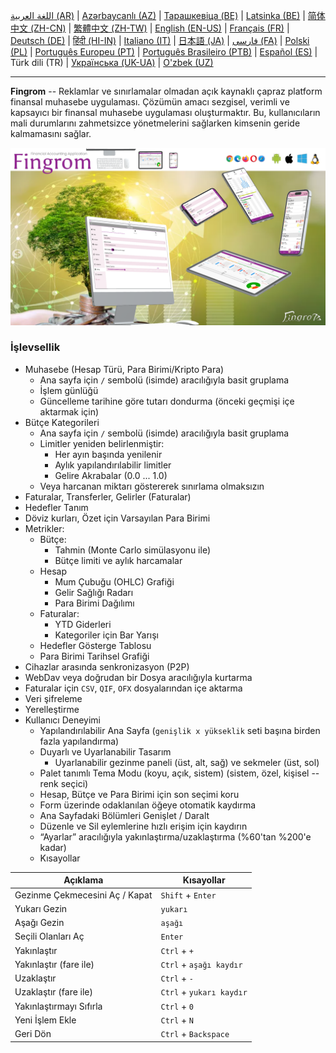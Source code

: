 [اللغة العربية (AR)](./about_ar.md) |
[Azərbaycanlı (AZ)](./about_az.md) |
[Тарашкевіца (BE)](./about_be.md) |
[Latsinka (BE)](./about_be_EU.md) |
[简体中文 (ZH-CN)](./about_zh.md) |
[繁體中文 (ZH-TW)](./about_zh_TW.md) |
[English (EN-US)](./about_en.md) |
[Français (FR)](./about_fr.md) |
[Deutsch (DE)](./about_de.md) |
[हिंदी (HI-IN)](./about_hi.md) |
[Italiano (IT)](./about_it.md) |
[日本語 (JA)](./about_ja.md) |
[فارسی (FA)](./about_fa.md) |
[Polski (PL)](./about_pl.md) |
[Português Europeu (PT)](./about_pt.md) |
[Português Brasileiro (PTB)](./about_pt_BR.md) |
[Español (ES)](./about_es.md) |
Türk dili (TR) |
[Українська (UK-UA)](./about_uk.md) |
[O'zbek (UZ)](./about_uz.md)

---

**Fingrom** -- Reklamlar ve sınırlamalar olmadan açık kaynaklı çapraz platform finansal muhasebe uygulaması.
Çözümün amacı sezgisel, verimli ve kapsayıcı bir finansal muhasebe uygulaması oluşturmaktır. 
Bu, kullanıcıların mali durumlarını zahmetsizce yönetmelerini sağlarken kimsenin geride kalmamasını sağlar.

[![Videoyu izleyin](../images/presentation_en.png)](https://youtu.be/sNTbpILLsOw)

### İşlevsellik
- Muhasebe (Hesap Türü, Para Birimi/Kripto Para)
  - Ana sayfa için `/` sembolü (isimde) aracılığıyla basit gruplama
  - İşlem günlüğü
  - Güncelleme tarihine göre tutarı dondurma (önceki geçmişi içe aktarmak için)
- Bütçe Kategorileri
  - Ana sayfa için `/` sembolü (isimde) aracılığıyla basit gruplama
  - Limitler yeniden belirlenmiştir:
    - Her ayın başında yenilenir
    - Aylık yapılandırılabilir limitler
    - Gelire Akrabalar (0.0 ... 1.0)
  - Veya harcanan miktarı göstererek sınırlama olmaksızın
- Faturalar, Transferler, Gelirler (Faturalar)
- Hedefler Tanım
- Döviz kurları, Özet için Varsayılan Para Birimi
- Metrikler: 
  - Bütçe:
    - Tahmin (Monte Carlo simülasyonu ile)
    - Bütçe limiti ve aylık harcamalar
  - Hesap
    - Mum Çubuğu (OHLC) Grafiği
    - Gelir Sağlığı Radarı
    - Para Birimi Dağılımı
  - Faturalar:
    - YTD Giderleri
    - Kategoriler için Bar Yarışı
  - Hedefler Gösterge Tablosu
  - Para Birimi Tarihsel Grafiği
- Cihazlar arasında senkronizasyon (P2P) 
- WebDav veya doğrudan bir Dosya aracılığıyla kurtarma
- Faturalar için `CSV`, `QIF`, `OFX` dosyalarından içe aktarma
- Veri şifreleme
- Yerelleştirme
- Kullanıcı Deneyimi
  - Yapılandırılabilir Ana Sayfa (`genişlik x yükseklik` seti başına birden fazla yapılandırma)
  - Duyarlı ve Uyarlanabilir Tasarım
    - Uyarlanabilir gezinme paneli (üst, alt, sağ) ve sekmeler (üst, sol)
  - Palet tanımlı Tema Modu (koyu, açık, sistem) (sistem, özel, kişisel -- renk seçici)
  - Hesap, Bütçe ve Para Birimi için son seçimi koru
  - Form üzerinde odaklanılan öğeye otomatik kaydırma
  - Ana Sayfadaki Bölümleri Genişlet / Daralt
  - Düzenle ve Sil eylemlerine hızlı erişim için kaydırın
  - “Ayarlar” aracılığıyla yakınlaştırma/uzaklaştırma (%60'tan %200'e kadar)
  - Kısayollar

| Açıklama                             | Kısayollar                        |
| ------------------------------------ | --------------------------------- |
| Gezinme Çekmecesini Aç / Kapat       | `Shift` + `Enter`                 |
| Yukarı Gezin                         | `yukarı`                          |
| Aşağı Gezin                          | `aşağı`                           |
| Seçili Olanları Aç                   | `Enter`                           |
| Yakınlaştır                          | `Ctrl` + `+`                      |
| Yakınlaştır (fare ile)               | `Ctrl` + `aşağı kaydır`           |
| Uzaklaştır                           | `Ctrl` + `-`                      |
| Uzaklaştır (fare ile)                | `Ctrl` + `yukarı kaydır`          |
| Yakınlaştırmayı Sıfırla              | `Ctrl` + `0`                      |
| Yeni İşlem Ekle                      | `Ctrl` + `N`                      |
| Geri Dön                             | `Ctrl` + `Backspace`              |
<!--
| Seçili Öğeyi Düzenle                 | `Ctrl` + `E`                      |
| Seçili Öğeyi Sil                     | `Ctrl` + `D`                      |
-->
